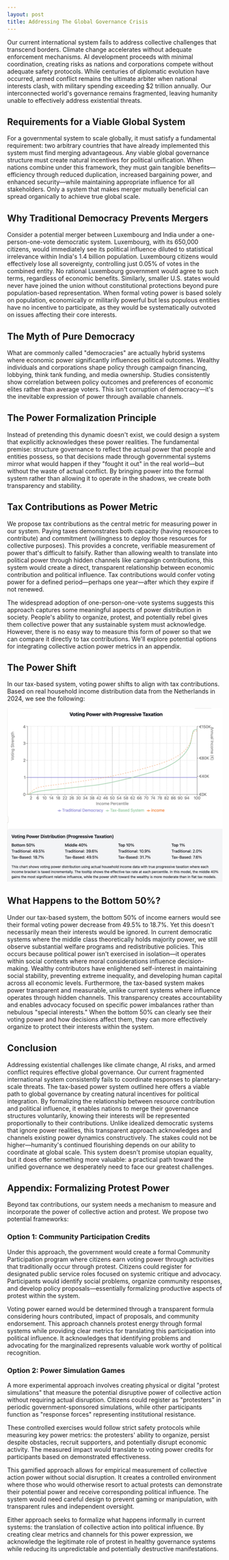 ```yaml
---
layout: post
title: Addressing The Global Governance Crisis
---
```


Our current international system fails to address collective challenges that transcend borders. Climate change accelerates without adequate enforcement mechanisms. AI development proceeds with minimal coordination, creating risks as nations and corporations compete without adequate safety protocols. While centuries of diplomatic evolution have occurred, armed conflict remains the ultimate arbiter when national interests clash, with military spending exceeding $2 trillion annually. Our interconnected world's governance remains fragmented, leaving humanity unable to effectively address existential threats.

## Requirements for a Viable Global System

For a governmental system to scale globally, it must satisfy a fundamental requirement: two arbitrary countries that have already implemented this system must find merging advantageous. Any viable global governance structure must create natural incentives for political unification. When nations combine under this framework, they must gain tangible benefits—efficiency through reduced duplication, increased bargaining power, and enhanced security—while maintaining appropriate influence for all stakeholders. Only a system that makes merger mutually beneficial can spread organically to achieve true global scale.

## Why Traditional Democracy Prevents Mergers

Consider a potential merger between Luxembourg and India under a one-person-one-vote democratic system. Luxembourg, with its 650,000 citizens, would immediately see its political influence diluted to statistical irrelevance within India's 1.4 billion population. Luxembourg citizens would effectively lose all sovereignty, controlling just 0.05% of votes in the combined entity. No rational Luxembourg government would agree to such terms, regardless of economic benefits. Similarly, smaller U.S. states would never have joined the union without constitutional protections beyond pure population-based representation. When formal voting power is based solely on population, economically or militarily powerful but less populous entities have no incentive to participate, as they would be systematically outvoted on issues affecting their core interests.

## The Myth of Pure Democracy

What are commonly called "democracies" are actually hybrid systems where economic power significantly influences political outcomes. Wealthy individuals and corporations shape policy through campaign financing, lobbying, think tank funding, and media ownership. Studies consistently show correlation between policy outcomes and preferences of economic elites rather than average voters. This isn't corruption of democracy—it's the inevitable expression of power through available channels.

## The Power Formalization Principle

Instead of pretending this dynamic doesn't exist, we could design a system that explicitly acknowledges these power realities. The fundamental premise: structure governance to reflect the actual power that people and entities possess, so that decisions made through governmental systems mirror what would happen if they "fought it out" in the real world—but without the waste of actual conflict. By bringing power into the formal system rather than allowing it to operate in the shadows, we create both transparency and stability.

## Tax Contributions as Power Metric

We propose tax contributions as the central metric for measuring power in our system. Paying taxes demonstrates both capacity (having resources to contribute) and commitment (willingness to deploy those resources for collective purposes). This provides a concrete, verifiable measurement of power that's difficult to falsify. Rather than allowing wealth to translate into political power through hidden channels like campaign contributions, this system would create a direct, transparent relationship between economic contribution and political influence. Tax contributions would confer voting power for a defined period—perhaps one year—after which they expire if not renewed.

The widespread adoption of one-person-one-vote systems suggests this approach captures some meaningful aspects of power distribution in society. People's ability to organize, protest, and potentially rebel gives them collective power that any sustainable system must acknowledge. However, there is no easy way to measure this form of power so that we can compare it directly to tax contributions. We'll explore potential options for integrating collective action power metrics in an appendix.

## The Power Shift

In our tax-based system, voting power shifts to align with tax contributions. Based on real household income distribution data from the Netherlands in 2024, we see the following:

![The bottom 50% would see voting power decrease from 49.5% to 19.2%. The middle 40% would gain influence, increasing from 39.6% to 51.0%. The top 10% would increase from 10.9% to 29.8%. The top 1% would control 6.7%. The middle class would gain the most relative power under this system.](/images/votingPowerBasedOnIncomeData.png)

## What Happens to the Bottom 50%?

Under our tax-based system, the bottom 50% of income earners would see their formal voting power decrease from 49.5% to 18.7%. Yet this doesn't necessarily mean their interests would be ignored. In current democratic systems where the middle class theoretically holds majority power, we still observe substantial welfare programs and redistributive policies. This occurs because political power isn't exercised in isolation—it operates within social contexts where moral considerations influence decision-making. Wealthy contributors have enlightened self-interest in maintaining social stability, preventing extreme inequality, and developing human capital across all economic levels. Furthermore, the tax-based system makes power transparent and measurable, unlike current systems where influence operates through hidden channels. This transparency creates accountability and enables advocacy focused on specific power imbalances rather than nebulous "special interests." When the bottom 50% can clearly see their voting power and how decisions affect them, they can more effectively organize to protect their interests within the system.

## Conclusion

Addressing existential challenges like climate change, AI risks, and armed conflict requires effective global governance. Our current fragmented international system consistently fails to coordinate responses to planetary-scale threats. The tax-based power system outlined here offers a viable path to global governance by creating natural incentives for political integration. By formalizing the relationship between resource contribution and political influence, it enables nations to merge their governance structures voluntarily, knowing their interests will be represented proportionally to their contributions. Unlike idealized democratic systems that ignore power realities, this transparent approach acknowledges and channels existing power dynamics constructively. The stakes could not be higher—humanity's continued flourishing depends on our ability to coordinate at global scale. This system doesn't promise utopian equality, but it does offer something more valuable: a practical path toward the unified governance we desperately need to face our greatest challenges.

## Appendix: Formalizing Protest Power

Beyond tax contributions, our system needs a mechanism to measure and incorporate the power of collective action and protest. We propose two potential frameworks:

### Option 1: Community Participation Credits

Under this approach, the government would create a formal Community Participation program where citizens earn voting power through activities that traditionally occur through protest. Citizens could register for designated public service roles focused on systemic critique and advocacy. Participants would identify social problems, organize community responses, and develop policy proposals—essentially formalizing productive aspects of protest within the system.

Voting power earned would be determined through a transparent formula considering hours contributed, impact of proposals, and community endorsement. This approach channels protest energy through formal systems while providing clear metrics for translating this participation into political influence. It acknowledges that identifying problems and advocating for the marginalized represents valuable work worthy of political recognition.

### Option 2: Power Simulation Games

A more experimental approach involves creating physical or digital "protest simulations" that measure the potential disruptive power of collective action without requiring actual disruption. Citizens could register as "protesters" in periodic government-sponsored simulations, while other participants function as "response forces" representing institutional resistance.

These controlled exercises would follow strict safety protocols while measuring key power metrics: the protesters' ability to organize, persist despite obstacles, recruit supporters, and potentially disrupt economic activity. The measured impact would translate to voting power credits for participants based on demonstrated effectiveness.

This gamified approach allows for empirical measurement of collective action power without social disruption. It creates a controlled environment where those who would otherwise resort to actual protests can demonstrate their potential power and receive corresponding political influence. The system would need careful design to prevent gaming or manipulation, with transparent rules and independent oversight.

Either approach seeks to formalize what happens informally in current systems: the translation of collective action into political influence. By creating clear metrics and channels for this power expression, we acknowledge the legitimate role of protest in healthy governance systems while reducing its unpredictable and potentially destructive manifestations.
